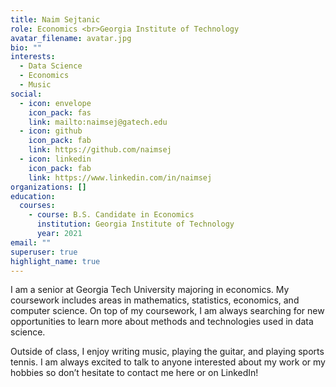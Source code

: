 ```yaml
---
title: Naim Sejtanic
role: Economics <br>Georgia Institute of Technology
avatar_filename: avatar.jpg
bio: ""
interests:
  - Data Science
  - Economics
  - Music
social:
  - icon: envelope
    icon_pack: fas
    link: mailto:naimsej@gatech.edu
  - icon: github
    icon_pack: fab
    link: https://github.com/naimsej
  - icon: linkedin
    icon_pack: fab
    link: https://www.linkedin.com/in/naimsej
organizations: []
education:
  courses:
    - course: B.S. Candidate in Economics
      institution: Georgia Institute of Technology
      year: 2021
email: ""
superuser: true
highlight_name: true
---
```

I am a senior at Georgia Tech University majoring in economics. My coursework includes areas in mathematics, statistics, economics, and computer science. On top of my coursework, I am always searching for new opportunities to learn more about methods and technologies used in data science.

Outside of class, I enjoy writing music, playing the guitar, and playing sports tennis. I am always excited to talk to anyone interested about my work or my hobbies so don’t hesitate to contact me here or on LinkedIn!
